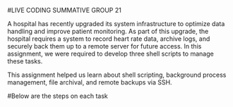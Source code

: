 #LIVE CODING SUMMATIVE GROUP 21

A hospital has recently upgraded its system infrastructure to optimize data handling and improve patient monitoring. As part of this upgrade,
the hospital requires a system to record heart rate data, archive logs, and securely back them up to a remote server for future access.
In this assignment, we were required to develop three shell scripts to manage these tasks.

This assignment helped us learn about shell scripting, background process management, file archival, and remote backups via SSH.

#Below are the steps on each task
